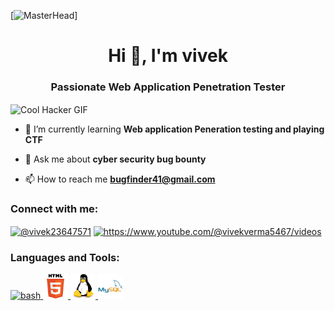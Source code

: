 [![MasterHead](https://media0.giphy.com/media/I0e4u216Qhww8eRTVq/giphy.gif?cid=ecf05e4766f84d0kuepg8xfyb712m8ojf8idexoi34se5gzi&ep=v1_gifs_search&rid=giphy.gif&ct=g)]
<h1 align="center">Hi 👋, I'm vivek</h1>
<h3 align="center">Passionate Web Application Penetration Tester</h3>
<img align="center" src="https://media2.giphy.com/media/v1.Y2lkPTc5MGI3NjExYmhlZ2ZhazFnMTAwNHg0d2Zzb3BpZ3Y0Nm5yMjd2andudnU1d2JqciZlcD12MV9pbnRlcm5hbF9naWZfYnlfaWQmY3Q9Zw/xTiTnx37nc3vjsdeLK/giphy.gif" alt="Cool Hacker GIF" />

- 🌱 I’m currently learning **Web application Peneration testing and playing CTF**

- 💬 Ask me about **cyber security bug bounty**

- 📫 How to reach me **bugfinder41@gmail.com**

<h3 align="left">Connect with me:</h3>
<p align="left">
<a href="https://twitter.com/@vivek23647571" target="blank"><img align="center" src="https://raw.githubusercontent.com/rahuldkjain/github-profile-readme-generator/master/src/images/icons/Social/twitter.svg" alt="@vivek23647571" height="30" width="40" /></a>
<a href="https://www.youtube.com/c/https://www.youtube.com/@vivekverma5467/videos" target="blank"><img align="center" src="https://raw.githubusercontent.com/rahuldkjain/github-profile-readme-generator/master/src/images/icons/Social/youtube.svg" alt="https://www.youtube.com/@vivekverma5467/videos" height="30" width="40" /></a>
</p>

<h3 align="left">Languages and Tools:</h3>
<p align="left"> <a href="https://www.gnu.org/software/bash/" target="_blank" rel="noreferrer"> <img src="https://www.vectorlogo.zone/logos/gnu_bash/gnu_bash-icon.svg" alt="bash" width="40" height="40"/> </a> <a href="https://www.w3.org/html/" target="_blank" rel="noreferrer"> <img src="https://raw.githubusercontent.com/devicons/devicon/master/icons/html5/html5-original-wordmark.svg" alt="html5" width="40" height="40"/> </a> <a href="https://www.linux.org/" target="_blank" rel="noreferrer"> <img src="https://raw.githubusercontent.com/devicons/devicon/master/icons/linux/linux-original.svg" alt="linux" width="40" height="40"/> </a> <a href="https://www.mysql.com/" target="_blank" rel="noreferrer"> <img src="https://raw.githubusercontent.com/devicons/devicon/master/icons/mysql/mysql-original-wordmark.svg" alt="mysql" width="40" height="40"/> </a> </p>
